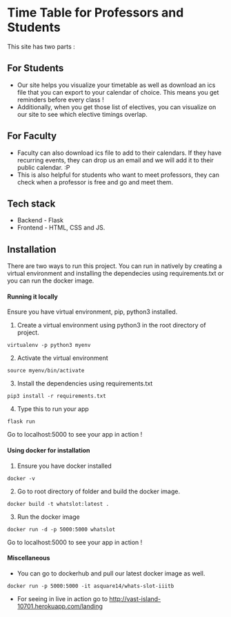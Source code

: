 # Time Table for Professors and Students

This site has two parts :

## For Students

- Our site helps you visualize your timetable as well as download an ics file that you can export to your calendar of choice.
This means you get reminders before every class !
- Additionally, when you get those list of electives, you can visualize on our site to see which elective timings overlap.

## For Faculty

- Faculty can also download ics file to add to their calendars. If they have recurring events, they can drop us an email and we will add
it to their public calendar. :P
- This is also helpful for students who want to meet professors, they can check when a professor is free and go and meet them.

## Tech stack

- Backend - Flask
- Frontend - HTML, CSS and JS.

## Installation

There are two ways to run this project. You can run in natively by creating a virtual environment and installing the dependecies using requirements.txt or you can run the docker image.

#### Running it locally

Ensure you have virtual environment, pip, python3 installed.

1. Create a virtual environment using python3 in the root directory of project.

```
virtualenv -p python3 myenv
```

2. Activate the virtual environment

```
source myenv/bin/activate
```

3. Install the dependencies using requirements.txt

```
pip3 install -r requirements.txt
```

4. Type this to run your app 

```
flask run 
```

Go to localhost:5000 to see your app in action !


#### Using docker for installation

1. Ensure you have docker installed 

```
docker -v
```

2. Go to root directory of folder and build the docker image.

```
docker build -t whatslot:latest .
```

3. Run the docker image
```
docker run -d -p 5000:5000 whatslot
```

Go to localhost:5000 to see your app in action !

#### Miscellaneous

- You can go to dockerhub and pull our latest docker image as well.

```
docker run -p 5000:5000 -it asquare14/whats-slot-iiitb
```
- For seeing in live in action go to http://vast-island-10701.herokuapp.com/landing
